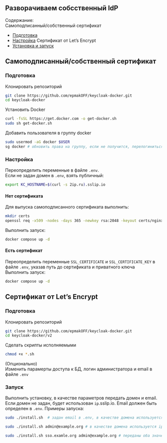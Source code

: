 ## Разворачиваем собсственный IdP
Содержание:  
Самоподписанный/собственный сертификат  
* [Подготовка](#preparing)
* [Настройка](#tuning)
Сертификат от Let’s Encrypt
* [Установка и запуск](#deploy)

## Самоподписанный/собственный сертификат  
### Подготовка <a id="preparing"/></a>
Клонировать репозиторий
``` bash
git clone https://github.com/epmakOFF/keycloak-docker.git
cd keycloak-docker
```

Установить Docker
``` bash
curl -fsSL https://get.docker.com -o get-docker.sh  
sudo sh get-docker.sh
```

Добавить пользователя в группу docker
``` bash
sudo usermod -aG docker $USER
sg docker # обновить права на группу, если не получится, перелогиниться
```

### Настройка <a id="tuning"/></a>
Переопределить переменные в файле `.env`.  
Если не задан домен в `.env`, взять публичный:  
``` bash
export KC_HOSTNAME=$(curl -s 2ip.ru).sslip.io  
```

#### Нет сертификата  
Для выпуска самоподписанного сертификата выполнить:  
``` bash
mkdir certs
openssl req -x509 -nodes -days 365 -newkey rsa:2048 -keyout certs/nginx-selfsigned.key -out certs/nginx-selfsigned.crt -subj "/C=RU/ST=Moscow/L=Moscow/O=TestOrg/OU=IT/CN=$KC_HOSTNAME/emailAddress=it@$KC_HOSTNAME"
```

Выполнить запуск:
``` bash
docker compose up -d
```

#### Есть сертификат  
Переопределить переменные `SSL_CERTIFICATE` и `SSL_CERTIFICATE_KEY` в файле `.env`, указав путь до сертификата и приватного ключа  
Выполнить запуск:
``` bash
docker compose up -d
```


## Сертификат от Let’s Encrypt  
### Подготовка <a id="deploy"/></a>
Клонировать репозиторий
``` bash
git clone https://github.com/epmakOFF/keycloak-docker.git
cd keycloak-docker/v2
```

Сделать скрипты исполняемыми
``` bash
chmod +x *.sh
```
(Опционально)  
Изменить парамерты доступа к БД, логин администратора и email в файле `.env`

### Запуск  
Выполнить установку, в качестве параметров передать домен и email. Если домен не задан, будет использован `ip`.sslip.io. Email должен быть определен в `.env`. Примеры запуска:
``` bash
sudo ./install.sh  # задан email в .env, в качестве домена используется ip.sslip.io
```
``` bash
sudo ./install.sh admin@example.org # в качестве домена используется ip.sslip.io
```
``` bash
sudo ./install.sh sso.examle.org admin@example.org # переданы оба значения
```